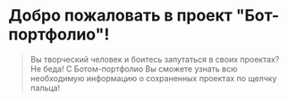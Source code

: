 # Добро пожаловать в проект "Бот-портфолио"!
> Вы творческий человек и боитесь запутаться в своих проектах? Не беда! С Ботом-портфолио Вы сможете узнать всю необходимую информацию о сохраненных проектах по щелчку пальца!
